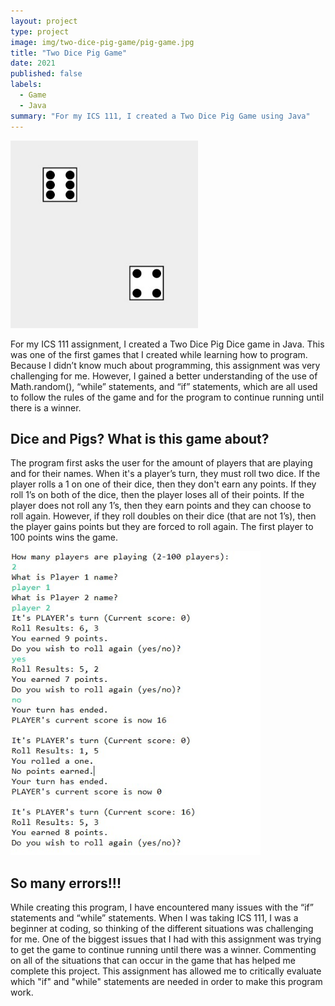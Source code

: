 ```yaml
---
layout: project
type: project
image: img/two-dice-pig-game/pig-game.jpg
title: "Two Dice Pig Game"
date: 2021
published: false
labels:
  - Game
  - Java
summary: "For my ICS 111, I created a Two Dice Pig Game using Java"
---
```

<img src="../img/two-dice-pig-game/pig-game.jpg" width= "300">

For my ICS 111 assignment, I created a Two Dice Pig Dice game in Java. This was one of the first games that I created while learning how to program. Because I didn’t know much about programming, this assignment was very challenging for me. However, I gained a better understanding of the use of Math.random(), “while” statements, and “if” statements, which are all used to follow the rules of the game and for the program to continue running until there is a winner.  

## Dice and Pigs? What is this game about?
The program first asks the user for the amount of players that are playing and for their names. When it's a player’s turn, they must roll two dice. If the player rolls a 1 on one of their dice, then they don't earn any points. If they roll 1’s on both of the dice, then the player loses all of their points. If the player does not roll any 1’s, then they earn points and they can choose to roll again. However, if they roll doubles on their dice (that are not 1’s), then the player gains points but they are forced to roll again. The first player to 100 points wins the game. 

<img src="../img/two-dice-pig-game/two-pig-game-console.jpg" width= "400">

## So many errors!!!
While creating this program, I have encountered many issues with the “if” statements and “while”  statements. When I was taking ICS 111, I was a beginner at coding, so thinking of the different situations was challenging for me. One of the biggest issues that I had with this assignment was trying to get the game to continue running until there was a winner. Commenting on all of the situations that can occur in the game that has helped me complete this project. This assignment has allowed me to critically evaluate which "if" and "while" statements are needed in order to make this program work. 



